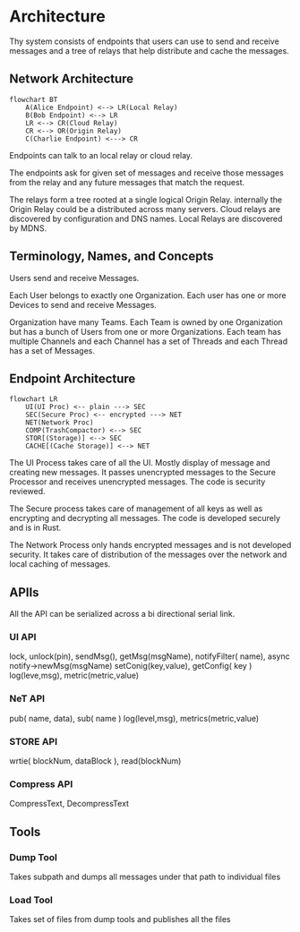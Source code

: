 # Architecture

Thy system consists of endpoints that users can use to send and receive
messages and a tree of relays that help distribute and cache the messages.

## Network Architecture

```mermaid
flowchart BT
    A(Alice Endpoint) <--> LR(Local Relay)
    B(Bob Endpoint) <--> LR
    LR <--> CR(Cloud Relay)
    CR <--> OR(Origin Relay)
    C(Charlie Endpoint) <---> CR
```

Endpoints can talk to an local relay or cloud relay.

The endpoints ask for given set of messages and receive those messages
from the relay and any future messages that match the request.

The relays form a tree rooted at a single logical Origin
Relay. internally the Origin Relay could be a distributed across many
servers.  Cloud relays are discovered by configuration and DNS
names. Local Relays are discovered by MDNS.

## Terminology, Names, and Concepts

Users send and receive Messages.

Each User belongs to exactly one Organization. Each user has one or more
Devices to send and receive Messages.

Organization have many Teams. Each Team is owned by one Organization but
has a bunch of Users from one or more Organizations. Each team has
multiple Channels and each Channel has a set of Threads and each Thread
has a set of Messages.

## Endpoint Architecture

```mermaid
flowchart LR
    UI(UI Proc) <-- plain ---> SEC
    SEC(Secure Proc) <-- encrypted ---> NET
    NET(Network Proc)
    COMP(TrashCompactor) <--> SEC
    STOR[(Storage)] <--> SEC
    CACHE[(Cache Storage)] <--> NET
```

The UI Process takes care of all the UI. Mostly display of message and
creating new messages. It passes unencrypted messages to the Secure
Processor and receives unencrypted messages. The code is security
reviewed.

The Secure process takes care of management of all keys as well as
encrypting and decrypting all messages. The code is developed securely
and is in Rust.

The Network Process only hands encrypted messages and is not developed
security. It takes care of distribution of the messages over the network
and local caching of messages.

## APIIs

All the API can be serialized across a bi directional serial link.

### UI API

lock, unlock(pin),
sendMsg(), getMsg(msgName),
notifyFilter( name), async notify->newMsg(msgName)
setConig(key,value), getConfig( key )
log(leve,msg), metric(metric,value)

### NeT API

pub( name, data), sub( name )
log(level,msg), metrics(metric,value)

### STORE API

wrtie( blockNum, dataBlock ), read(blockNum)


### Compress API

CompressText, DecompressText


## Tools

### Dump Tool

Takes subpath and dumps all messages under that path to individual files

### Load Tool

Takes set of files from dump tools and publishes all the files
